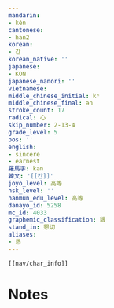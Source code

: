 ```yaml
---
mandarin:
- kěn
cantonese:
- han2
korean:
- 간
korean_native: ''
japanese:
- KON
japanese_nanori: ''
vietnamese:
middle_chinese_initial: kʰ
middle_chinese_final: ən
stroke_count: 17
radical: 心
skip_number: 2-13-4
grade_level: 5
pos: ''
english:
- sincere
- earnest
羅馬字: kan
韓文: '[[칸]]'
joyo_level: 高等
hsk_level: ''
hanmun_edu_level: 高等
danayo_id: 5258
mc_id: 4033
graphemic_classification: 貇
stand_in: 懇切
aliases:
- 恳
---
```

```meta-bind-embed
[[nav/char_info]]
```

# Notes
